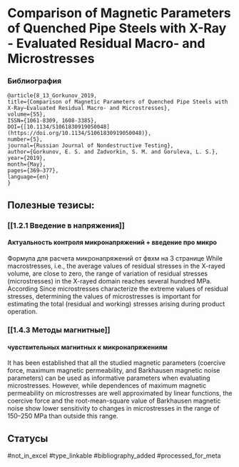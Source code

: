 # Comparison of Magnetic Parameters of Quenched Pipe Steels with X-Ray - Evaluated Residual Macro- and Microstresses

### Библиография
```
@article{8_13_Gorkunov_2019,
title={Comparison of Magnetic Parameters of Quenched Pipe Steels with X-Ray–Evaluated Residual Macro- and Microstresses},
volume={55},
ISSN={1061-8309, 1608-3385},
DOI={[10.1134/S1061830919050048](https://doi.org/10.1134/S1061830919050048)},
number={5},
journal={Russian Journal of Nondestructive Testing},
author={Gorkunov, E. S. and Zadvorkin, S. M. and Goruleva, L. S.},
year={2019},
month={May},
pages={369–377},
language={en}
}
```

## Полезные тезисы:
### [[1.2.1 Введение в напряжения]]
#### Актуальность контроля микронапряжений + введение про микро
Формула для расчета микронапряжений от фвхм на 3 странице
While macrostresses, i.e., the average values of residual stresses in the X-rayed volume, are close to zero, the range of variation of residual stresses (microstresses) in the X-rayed domain reaches several hundred MPa. According Since microstresses characterize the
extreme values of residual stresses, determining the values of microstresses is important for estimating the total (residual and working) stresses arising during product operation.

### [[1.4.3 Методы магнитные]]
#### чувствительных магнитных к микронапряжениям
It has been established that all the studied magnetic parameters (coercive force, maximum magnetic permeability, and Barkhausen magnetic noise parameters) can be used as informative parameters when evaluating microstresses. However, while dependences of maximum magnetic permeability on microstresses are well approximated by linear functions, the coercive force and the root-mean-square value of Barkhausen
magnetic noise show lower sensitivity to changes in microstresses in the range of 150–250 MPa than outside this range.

## Статусы
#not_in_excel 
#type_linkable 
#bibliography_added
#processed_for_meta

